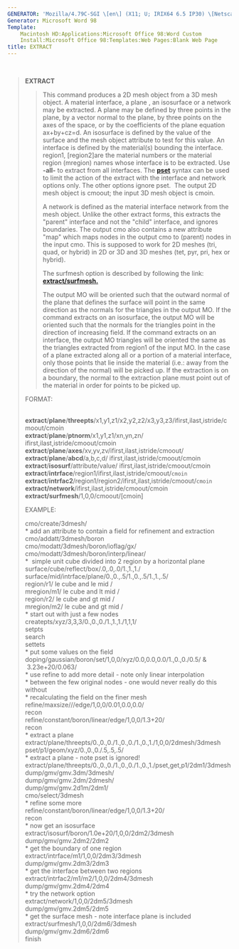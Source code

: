 ```yaml
---
GENERATOR: 'Mozilla/4.79C-SGI \[en\] (X11; U; IRIX64 6.5 IP30) \[Netscape\]'
Generator: Microsoft Word 98
Template: 
    Macintosh HD:Applications:Microsoft Office 98:Word Custom
    Install:Microsoft Office 98:Templates:Web Pages:Blank Web Page
title: EXTRACT
---
```


 

> **EXTRACT**
>
> > This command produces a 2D mesh object from a 3D mesh object. A
> > material interface, a plane , an isosurface or a network may be
> > extracted. A plane may be defined by three points in the plane, by a
> > vector normal to the plane, by three points on the axes of the
> > space, or by the coefficients of the plane equation ax+by+cz=d. An
> > isosurface is defined by the value of the surface and the mesh
> > object attribute to test for this value. An interface is defined by
> > the material(s) bounding the interface. region1, \[region2\]are the
> > material numbers or the material region (mregion) names whose
> > interface is to be extracted. Use **-all-** to extract from all
> > interfaces. The **[pset](conventions.md)** syntax can be used to
> > limit the action of the extract with the interface and network
> > options only. The other options ignore pset.  The output 2D mesh
> > object is cmoout; the input 3D mesh object is cmoin.
> >
> > A network is defined as the material interface network from the mesh
> > object. Unlike the other extract forms, this extracts the "parent"
> > interface and not the "child" interface, and ignores boundaries. The
> > output cmo also contains a new attribute "map" which maps nodes in
> > the output cmo to (parent) nodes in the input cmo. This is supposed
> > to work for 2D meshes (tri, quad, or hybrid) in 2D or 3D and 3D
> > meshes (tet, pyr, pri, hex or hybrid).
> >
> > The surfmesh option is described by following the link:
> > **[extract/surfmesh.](EXTRACT_SURFMESH.md)**
> >
> > The output MO will be oriented such that the outward normal of the
> > plane that defines the surface will point in the same direction as
> > the normals for the triangles in the output MO. If the command
> > extracts on an isosurface, the output MO will be oriented such that
> > the normals for the triangles point in the direction of increasing
> > field. If the command extracts on an interface, the output MO
> > triangles will be oriented the same as the triangles extracted from
> > region1 of the input MO. In the case of a plane extracted along all
> > or a portion of a material interface, only those points that lie
> > inside the material (i.e.: away from the direction of the normal)
> > will be picked up. If the extraction is on a boundary, the normal to
> > the extraction plane must point out of the material in order for
> > points to be picked up.
>
> FORMAT:\
>  
>
> **extract**/**plane**/**threepts**/x1,y1,z1/x2,y2,z2/x3,y3,z3/ifirst,ilast,istride/cmoout/cmoin\
> **extract**/**plane**/**ptnorm**/x1,y1,z1/xn,yn,zn/
> ifirst,ilast,istride/cmoout/cmoin\
> **extract**/**plane**/**axes**/xv,yv,zv/ifirst,ilast,istride/cmoout/\
> **extract**/**plane**/**abcd**/a,b,c,d/
> ifirst,ilast,istride/cmoout/cmoin\
> **extract**/**isosurf**/attribute/value/
> ifirst,ilast,istride/cmoout/cmoin\
> **extract**/**intrface**/region1/ifirst,ilast,istride/cmoout/`cmoin`\
> **extract**/**intrfac2**/region1/region2/ifirst,ilast,istride/cmoout/`cmoin`\
> **extract/network**/ifirst,ilast,istride/cmoout/cmoin\
> **extract/surfmesh**/1,0,0/cmoout/\[cmoin\]
>
> EXAMPLE:
>
> cmo/create/3dmesh/\
> \* add an attribute to contain a field for refinement and extraction\
> cmo/addatt/3dmesh/boron\
> cmo/modatt/3dmesh/boron/ioflag/gx/\
> cmo/modatt/3dmesh/boron/interp/linear/\
> \*  simple unit cube divided into 2 region by a horizontal plane\
> surface/cube/reflect/box/.0,.0,.0/1.,1.,1./\
> surface/mid/intrface/plane/0.,0.,.5/1.,0.,.5/1.,1.,.5/\
> region/r1/ le cube and le mid /\
> mregion/m1/ le cube and lt mid /\
> region/r2/ le cube and gt mid /\
> mregion/m2/ le cube and gt mid /\
> \* start out with just a few nodes\
> createpts/xyz/3,3,3/0.,0.,0./1.,1.,1./1,1,1/\
> setpts\
> search\
> settets\
> \* put some values on the field\
> doping/gaussian/boron/set/1,0,0/xyz/0.0,0.0,0.0/1.,0.,0./0.5/ &\
>  3.23e+20/0.063/\
> \* use refine to add more detail - note only linear interpolation\
> \* between the few original nodes - one would never really do this
> without\
> \* recalculating the field on the finer mesh\
> refine/maxsize///edge/1,0,0/0.01,0.0,0.0/\
> recon\
> refine/constant/boron/linear/edge/1,0,0/1.3+20/\
> recon\
> \* extract a plane\
> extract/plane/threepts/0.,0.,0./1.,0.,0./1.,0.,1./1,0,0/2dmesh/3dmesh\
> pset/p1/geom/xyz/0.,0.,0./.5,.5,.5/\
> \* extract a plane - note pset is ignored!\
> extract/plane/threepts/0.,0.,0./1.,0.,0./1.,0.,1./pset,get,p1/2dm1/3dmesh\
> dump/gmv/gmv.3dm/3dmesh/\
> dump/gmv/gmv.2dm/2dmesh/\
> dump/gmv/gmv.2d1m/2dm1/\
> cmo/select/3dmesh\
> \* refine some more\
> refine/constant/boron/linear/edge/1,0,0/1.3+20/\
> recon\
> \* now get an isosurface\
> extract/isosurf/boron/1.0e+20/1,0,0/2dm2/3dmesh\
> dump/gmv/gmv.2dm2/2dm2\
> \* get the boundary of one region\
> extract/intrface/m1/1,0,0/2dm3/3dmesh\
> dump/gmv/gmv.2dm3/2dm3\
> \* get the interface between two regions\
> extract/intrfac2/m1/m2/1,0,0/2dm4/3dmesh\
> dump/gmv/gmv.2dm4/2dm4\
> \* try the network option\
> extract/network/1,0,0/2dm5/3dmesh\
> dump/gmv/gmv.2dm5/2dm5\
> \* get the surface mesh - note interface plane is included\
> extract/surfmesh/1,0,0/2dm6/3dmesh\
> dump/gmv/gmv.2dm6/2dm6\
> finish
